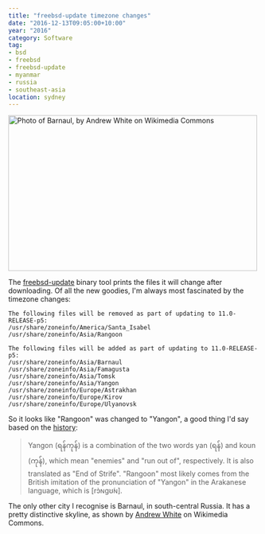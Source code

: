 ```yaml
---
title: "freebsd-update timezone changes"
date: "2016-12-13T09:05:00+10:00"
year: "2016"
category: Software
tag:
- bsd
- freebsd
- freebsd-update
- myanmar
- russia
- southeast-asia
location: sydney
---
```

<p><img src="https://rubenerd.com/files/2016/barnaul.jpg" alt="Photo of Barnaul, by Andrew White on Wikimedia Commons" style="width:500px; height:313px;" srcset="https://rubenerd.com/files/2016/barnaul.jpg 1x, https://rubenerd.com/files/2016/barnaul@2x.jpg 2x" /></p>

The [freebsd-update] binary tool prints the files it will change after downloading. Of all the new goodies, I'm always most fascinated by the timezone changes:

    The following files will be removed as part of updating to 11.0-RELEASE-p5:
    /usr/share/zoneinfo/America/Santa_Isabel
    /usr/share/zoneinfo/Asia/Rangoon
    
    The following files will be added as part of updating to 11.0-RELEASE-p5:
    /usr/share/zoneinfo/Asia/Barnaul
    /usr/share/zoneinfo/Asia/Famagusta
    /usr/share/zoneinfo/Asia/Tomsk
    /usr/share/zoneinfo/Asia/Yangon
    /usr/share/zoneinfo/Europe/Astrakhan
    /usr/share/zoneinfo/Europe/Kirov
    /usr/share/zoneinfo/Europe/Ulyanovsk

So it looks like "Rangoon" was changed to "Yangon", a good thing I'd say based on the [history]:

> Yangon (ရန်ကုန်) is a combination of the two words yan (ရန်) and koun (ကုန်), which mean "enemies" and "run out of", respectively. It is also translated as "End of Strife". "Rangoon" most likely comes from the British imitation of the pronunciation of "Yangon" in the Arakanese language, which is [rɔ̀ɴɡʊ́ɴ].

The only other city I recognise is Barnaul, in south-central Russia. It has a pretty distinctive skyline, as shown by [Andrew White] on Wikimedia Commons.

[freebsd-update]: https://www.freebsd.org/doc/handbook/updating-upgrading-freebsdupdate.html
[history]: https://en.wikipedia.org/wiki/Yangon#Etymology
[Andrew White]: https://commons.wikimedia.org/wiki/File:Barnaulcollage.jpg

